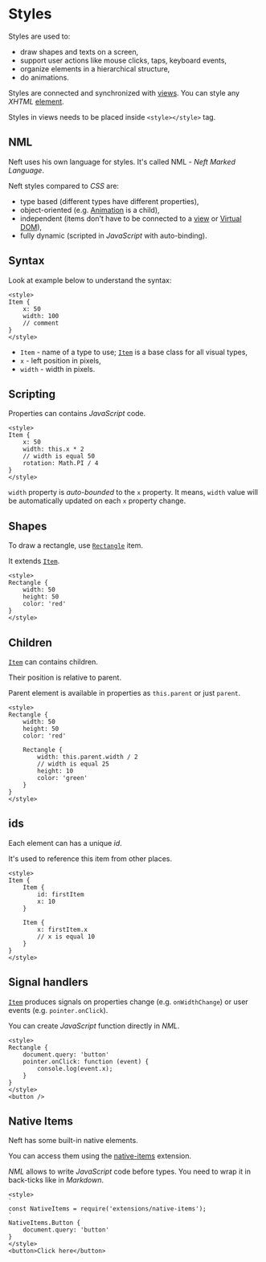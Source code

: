 # Styles

Styles are used to:
- draw shapes and texts on a screen,
- support user actions like mouse clicks, taps, keyboard events,
- organize elements in a hierarchical structure,
- do animations.

Styles are connected and synchronized with [views](/views.html). You can style any *XHTML* [element](/api/document-element.html).

Styles in views needs to be placed inside `<style></style>` tag.

## NML

Neft uses his own language for styles. It's called NML - *Neft Marked Language*.

Neft styles compared to *CSS* are:
- type based (different types have different properties),
- object-oriented (e.g. [Animation](/styles/animations.html) is a child),
- independent (items don't have to be connected to a [view](/views.html) or [Virtual DOM](/views/virtual-dom.html)),
- fully dynamic (scripted in *JavaScript* with auto-binding).

## Syntax

Look at example below to understand the syntax:

```xhtml
<style>
Item {
    x: 50
    width: 100
    // comment
}
</style>
```

- `Item` - name of a type to use; [`Item`](/api/renderer-item.html) is a base class for all visual types,
- `x` - left position in pixels,
- `width` - width in pixels.

## Scripting

Properties can contains *JavaScript* code.

```xhtml
<style>
Item {
    x: 50
    width: this.x * 2
    // width is equal 50
    rotation: Math.PI / 4
}
</style>
```

`width` property is *auto-bounded* to the `x` property. It means, `width` value will be automatically updated on each `x` property change.

## Shapes

To draw a rectangle, use [`Rectangle`](/api/renderer-rectangle.html) item.

It extends [`Item`](/api/renderer-item.html).

```xhtml
<style>
Rectangle {
    width: 50
    height: 50
    color: 'red'
}
</style>
```

## Children

[`Item`](/api/renderer-item.html) can contains children.

Their position is relative to parent.

Parent element is available in properties as `this.parent` or just `parent`.

```xhtml
<style>
Rectangle {
    width: 50
    height: 50
    color: 'red'

    Rectangle {
        width: this.parent.width / 2
        // width is equal 25
        height: 10
        color: 'green'
    }
}
</style>
```

## ids

Each element can has a unique *id*.

It's used to reference this item from other places.

```xhtml
<style>
Item {
    Item {
        id: firstItem
        x: 10
    }

    Item {
        x: firstItem.x
        // x is equal 10
    }
}
</style>
```

## Signal handlers

[`Item`](/api/renderer-item.html) produces signals on properties change (e.g. `onWidthChange`) or user events (e.g. `pointer.onClick`).

You can create *JavaScript* function directly in *NML*.

```xhtml
<style>
Rectangle {
    document.query: 'button'
    pointer.onClick: function (event) {
        console.log(event.x);
    }
}
</style>
<button />
```

## Native Items

Neft has some built-in native elements.

You can access them using the [native-items](/extensions/native-items.html) extension.

*NML* allows to write *JavaScript* code before types. You need to wrap it in back-ticks like in *Markdown*.

```xhtml
<style>
`
const NativeItems = require('extensions/native-items');
`
NativeItems.Button {
    document.query: 'button'
}
</style>
<button>Click here</button>
```
